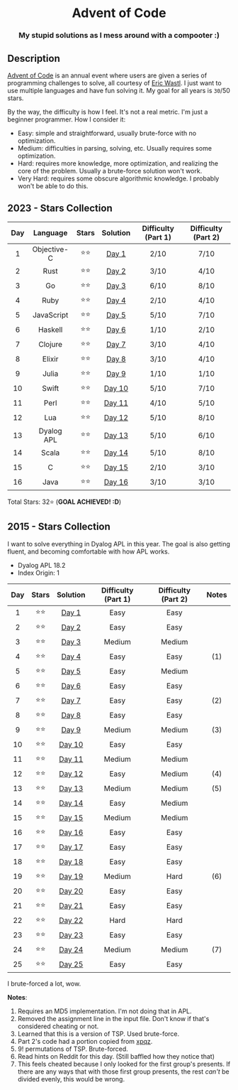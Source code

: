 <div align="center">

# Advent of Code

### My stupid solutions as I mess around with a compooter :)

</div>

## Description

[Advent of Code](https://adventofcode.com) is an annual event where users are given a series of programming challenges to solve, all courtesy of [Eric Wastl](http://was.tl/). I just want to use multiple languages and have fun solving it. My goal for all years is `30`/50 stars.

By the way, the difficulty is how I feel. It's not a real metric. I'm just a beginner programmer. How I consider it:

- Easy: simple and straightforward, usually brute-force with no optimization.
- Medium: difficulties in parsing, solving, etc. Usually requires some optimization.
- Hard: requires more knowledge, more optimization, and realizing the core of the problem. Usually a brute-force solution won't work.
- Very Hard: requires some obscure algorithmic knowledge. I probably won't be able to do this.

## 2023 - Stars Collection

| Day |  Language   | Stars  |         Solution         | Difficulty (Part 1) | Difficulty (Part 2) |
| :-: | :---------: | :----: | :----------------------: | :-----------------: | :-----------------: |
|  1  | Objective-C | ⭐️⭐️ |  [Day 1](./2023/day-1/)  |        2/10         |        7/10         |
|  2  |    Rust     | ⭐️⭐️ |  [Day 2](./2023/day-2/)  |        3/10         |        4/10         |
|  3  |     Go      | ⭐️⭐️ |  [Day 3](./2023/day-3/)  |        6/10         |        8/10         |
|  4  |    Ruby     | ⭐️⭐️ |  [Day 4](./2023/day-4/)  |        2/10         |        4/10         |
|  5  | JavaScript  | ⭐️⭐️ |  [Day 5](./2023/day-5/)  |        5/10         |        7/10         |
|  6  |   Haskell   | ⭐️⭐️ |  [Day 6](./2023/day-6/)  |        1/10         |        2/10         |
|  7  |   Clojure   | ⭐️⭐️ |  [Day 7](./2023/day-7/)  |        3/10         |        4/10         |
|  8  |   Elixir    | ⭐️⭐️ |  [Day 8](./2023/day-8/)  |        3/10         |        4/10         |
|  9  |    Julia    | ⭐️⭐️ |  [Day 9](./2023/day-9/)  |        1/10         |        1/10         |
| 10  |    Swift    | ⭐️⭐️ | [Day 10](./2023/day-10/) |        5/10         |        7/10         |
| 11  |    Perl     | ⭐️⭐️ | [Day 11](./2023/day-11/) |        4/10         |        5/10         |
| 12  |     Lua     | ⭐️⭐️ | [Day 12](./2023/day-12/) |        5/10         |        8/10         |
| 13  | Dyalog APL  | ⭐️⭐️ | [Day 13](./2023/day-13/) |        5/10         |        6/10         |
| 14  |    Scala    | ⭐️⭐️ | [Day 14](./2023/day-14/) |        5/10         |        8/10         |
| 15  |      C      | ⭐️⭐️ | [Day 15](./2023/day-15/) |        2/10         |        3/10         |
| 16  |    Java     | ⭐️⭐️ | [Day 16](./2023/day-16/) |        3/10         |        3/10         |

Total Stars: 32⭐️ (**GOAL ACHIEVED! :D**)

## 2015 - Stars Collection

I want to solve everything in Dyalog APL in this year. The goal is also getting fluent, and becoming comfortable with how APL works.

- Dyalog APL 18.2
- Index Origin: 1

| Day | Stars  |          Solution          | Difficulty (Part 1) | Difficulty (Part 2) | Notes |
| :-: | :----: | :------------------------: | :-----------------: | :-----------------: | :---: |
|  1  | ⭐️⭐️ |  [Day 1](./2015/day1.apl)  |        Easy         |        Easy         |       |
|  2  | ⭐️⭐️ |  [Day 2](./2015/day2.apl)  |        Easy         |        Easy         |       |
|  3  | ⭐️⭐️ |  [Day 3](./2015/day3.apl)  |       Medium        |       Medium        |       |
|  4  | ⭐️⭐️ |  [Day 4](./2015/day4.py)   |        Easy         |        Easy         |  (1)  |
|  5  | ⭐️⭐️ |  [Day 5](./2015/day5.apl)  |        Easy         |       Medium        |       |
|  6  | ⭐️⭐️ |  [Day 6](./2015/day6.apl)  |        Easy         |        Easy         |       |
|  7  | ⭐️⭐️ |  [Day 7](./2015/day7.apl)  |        Easy         |        Easy         |  (2)  |
|  8  | ⭐️⭐️ |  [Day 8](./2015/day8.apl)  |        Easy         |        Easy         |       |
|  9  | ⭐️⭐️ |  [Day 9](./2015/day9.apl)  |       Medium        |       Medium        |  (3)  |
| 10  | ⭐️⭐️ | [Day 10](./2015/day10.apl) |        Easy         |        Easy         |       |
| 11  | ⭐️⭐️ | [Day 11](./2015/day11.apl) |       Medium        |       Medium        |       |
| 12  | ⭐️⭐️ | [Day 12](./2015/day12.apl) |        Easy         |       Medium        |  (4)  |
| 13  | ⭐️⭐️ | [Day 13](./2015/day13.apl) |       Medium        |       Medium        |  (5)  |
| 14  | ⭐️⭐️ | [Day 14](./2015/day14.apl) |        Easy         |       Medium        |       |
| 15  | ⭐️⭐️ | [Day 15](./2015/day15.apl) |       Medium        |       Medium        |       |
| 16  | ⭐️⭐️ | [Day 16](./2015/day16.apl) |        Easy         |        Easy         |       |
| 17  | ⭐️⭐️ | [Day 17](./2015/day17.apl) |        Easy         |        Easy         |       |
| 18  | ⭐️⭐️ | [Day 18](./2015/day18.apl) |        Easy         |        Easy         |       |
| 19  | ⭐️⭐️ | [Day 19](./2015/day19.apl) |       Medium        |        Hard         |  (6)  |
| 20  | ⭐️⭐️ | [Day 20](./2015/day20.apl) |        Easy         |        Easy         |       |
| 21  | ⭐️⭐️ | [Day 21](./2015/day21.apl) |        Easy         |        Easy         |       |
| 22  | ⭐️⭐️ | [Day 22](./2015/day22.apl) |        Hard         |        Hard         |       |
| 23  | ⭐️⭐️ | [Day 23](./2015/day23.apl) |        Easy         |        Easy         |       |
| 24  | ⭐️⭐️ | [Day 24](./2015/day24.apl) |       Medium        |       Medium        |  (7)  |
| 25  | ⭐️⭐️ | [Day 25](./2015/day25.apl) |        Easy         |        Easy         |       |

I brute-forced a lot, wow.

**Notes**:

1. Requires an MD5 implementation. I'm not doing that in APL.
2. Removed the assignment line in the input file. Don't know if that's considered cheating or not.
3. Learned that this is a version of TSP. Used brute-force.
4. Part 2's code had a portion copied from [xpqz](https://xpqz.github.io/learnapl/io.html#reading-json-json).
5. 9! permutations of TSP. Brute-forced.
6. Read hints on Reddit for this day. (Still baffled how they notice that)
7. This feels cheated because I only looked for the first group's presents. If there are any ways that with those first group presents, the rest _can't_ be divided evenly, this would be wrong.

